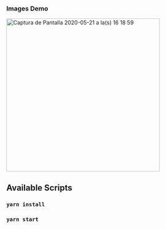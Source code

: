 ### Images Demo

<img width="400" alt="Captura de Pantalla 2020-05-21 a la(s) 16 18 59" src="https://user-images.githubusercontent.com/50145471/82599706-21e68d00-9b83-11ea-86e2-8967cd3e8668.png">

## Available Scripts



### `yarn install `
### `yarn start `




